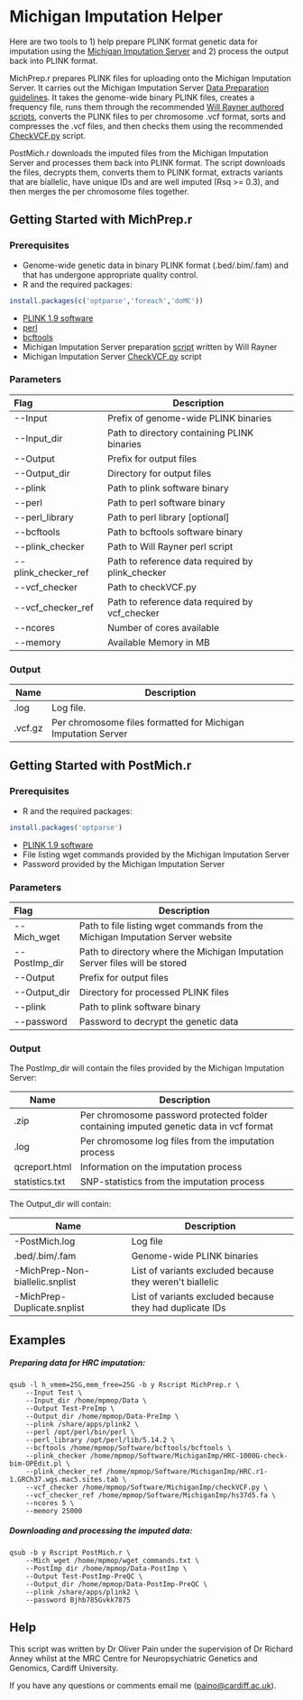 # Michigan Imputation Helper

Here are two tools to 1) help prepare PLINK format genetic data for imputation using the [Michigan Imputation Server](https://imputationserver.sph.umich.edu) and 2) process the output back into PLINK format. 

MichPrep.r prepares PLINK files for uploading onto the Michigan Imputation Server. It carries out the Michigan Imputation Server [Data Preparation guidelines](https://imputationserver.readthedocs.io/en/latest/prepare-your-data/). It takes the genome-wide binary PLINK files, creates a frequency file, runs them through the recommended [Will Rayner authored scripts](http://www.well.ox.ac.uk/~wrayner/tools/), converts the PLINK files to per chromosome .vcf format, sorts and compresses the .vcf files, and then checks them using the recommended [CheckVCF.py](https://github.com/zhanxw/checkVCF) script.

PostMich.r downloads the imputed files from the Michigan Imputation Server and processes them back into PLINK format. The script downloads the files, decrypts them, converts them to PLINK format, extracts variants that are biallelic, have unique IDs and are well imputed (Rsq >= 0.3), and then merges the per chromosome files together.



## Getting Started with MichPrep.r

### Prerequisites

* Genome-wide genetic data in binary PLINK format (.bed/.bim/.fam) and that has undergone appropriate quality control.
* R and the required packages:

```R
install.packages(c('optparse','foreach','doMC'))
```

* [PLINK 1.9 software](https://www.cog-genomics.org/plink2)
* [perl](https://www.perl.org/get.html)
* [bcftools](https://samtools.github.io/bcftools/)
* Michigan Imputation Server preparation [script](http://www.well.ox.ac.uk/~wrayner/tools/) written by Will Rayner
* Michigan Imputation Server [CheckVCF.py](https://github.com/zhanxw/checkVCF) script

### Parameters

| Flag                | Description                                      |
| :------------------ | ------------------------------------------------ |
| --Input             | Prefix of genome-wide PLINK binaries             |
| --Input_dir         | Path to directory containing PLINK binaries      |
| --Output            | Prefix for output files                          |
| --Output_dir        | Directory for output files                       |
| --plink             | Path to plink software binary                    |
| --perl              | Path to perl software binary                     |
| --perl_library      | Path to perl library [optional]                  |
| --bcftools          | Path to bcftools software binary                 |
| --plink_checker     | Path to Will Rayner perl script                  |
| --plink_checker_ref | Path to reference data required by plink_checker |
| --vcf_checker       | Path to checkVCF.py                              |
| --vcf_checker_ref   | Path to reference data required by vcf_checker   |
| --ncores            | Number of cores available                        |
| --memory            | Available Memory in MB                           |

### Output

| Name    | Description                                                  |
| ------- | ------------------------------------------------------------ |
| .log    | Log file.                                                    |
| .vcf.gz | Per chromosome files formatted for Michigan Imputation Server |



## Getting Started with PostMich.r

### Prerequisites

- R and the required packages:

```r
install.packages('optparse')
```

- [PLINK 1.9 software](https://www.cog-genomics.org/plink2)
- File listing wget commands provided by the Michigan Imputation Server
- Password provided by the Michigan Imputation Server

### Parameters

| Flag          | Description                                                  |
| :------------ | ------------------------------------------------------------ |
| --Mich_wget   | Path to file listing wget commands from the Michigan Imputation Server website |
| --PostImp_dir | Path to directory where the Michigan Imputation Server files will be stored |
| --Output      | Prefix for output files                                      |
| --Output_dir  | Directory for processed PLINK files                          |
| --plink       | Path to plink software binary                                |
| --password    | Password to decrypt the genetic data                         |

### Output

The PostImp_dir will contain the files provided by the Michigan Imputation Server:

| Name           | Description                                                  |
| -------------- | ------------------------------------------------------------ |
| .zip           | Per chromosome password protected folder containing imputed genetic data in vcf format |
| .log           | Per chromosome log files from the imputation process         |
| qcreport.html  | Information on the imputation process                        |
| statistics.txt | SNP-statistics from the imputation process                   |

The Output_dir will contain:

| Name                            | Description                                              |
| ------------------------------- | -------------------------------------------------------- |
| -PostMich.log                   | Log file                                                 |
| .bed/.bim/.fam                  | Genome-wide PLINK binaries                               |
| -MichPrep-Non-biallelic.snplist | List of variants excluded because they weren't biallelic |
| -MichPrep-Duplicate.snplist     | List of variants excluded because they had duplicate IDs |



## Examples

##### Preparing data for HRC imputation:

```shell
qsub -l h_vmem=25G,mem_free=25G -b y Rscript MichPrep.r \
	--Input Test \
	--Input_dir /home/mpmop/Data \
	--Output Test-PreImp \
	--Output_dir /home/mpmop/Data-PreImp \
	--plink /share/apps/plink2 \
	--perl /opt/perl/bin/perl \
	--perl_library /opt/perl/lib/5.14.2 \
	--bcftools /home/mpmop/Software/bcftools/bcftools \
	--plink_checker /home/mpmop/Software/MichiganImp/HRC-1000G-check-bim-OPEdit.pl \
	--plink_checker_ref /home/mpmop/Software/MichiganImp/HRC.r1-1.GRCh37.wgs.mac5.sites.tab \
	--vcf_checker /home/mpmop/Software/MichiganImp/checkVCF.py \
	--vcf_checker_ref /home/mpmop/Software/MichiganImp/hs37d5.fa \
	--ncores 5 \
	--memory 25000
```

##### Downloading and processing the imputed data:

```shell
qsub -b y Rscript PostMich.r \
	--Mich_wget /home/mpmop/wget_commands.txt \
	--PostImp_dir /home/mpmop/Data-PostImp \
	--Output Test-PostImp-PreQC \
	--Output_dir /home/mpmop/Data-PostImp-PreQC \
	--plink /share/apps/plink2 \
	--password Bjhb785Gvkk7875
```



## Help

This script was written by Dr Oliver Pain under the supervision of Dr Richard Anney whilst at the MRC Centre for Neuropsychiatric Genetics and Genomics, Cardiff University.

If you have any questions or comments email me (paino@cardiff.ac.uk).








